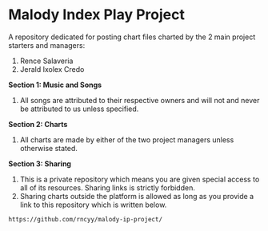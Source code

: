 # Malody Index Play Project
A repository dedicated for posting chart files charted by the 2 main project starters and managers:
1. Rence Salaveria
1. Jerald Ixolex Credo

**Section 1: Music and Songs**
1. All songs are attributed to their respective owners and will not and never be attributed to us unless specified.


**Section 2: Charts**
1. All charts are made by either of the two project managers unless otherwise stated.

**Section 3: Sharing**
1. This is a private repository which means you are given special access to all of its resources. Sharing links is strictly forbidden.
1. Sharing charts outside the platform is allowed as long as you provide a link to this repository which is written below.

`https://github.com/rncyy/malody-ip-project/`
